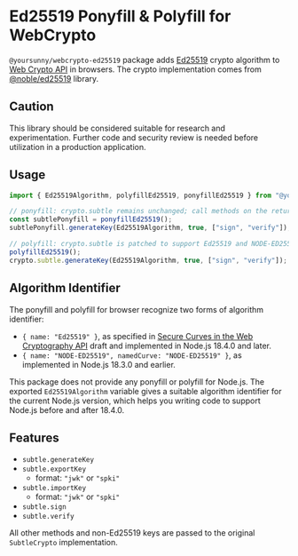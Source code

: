 # Ed25519 Ponyfill & Polyfill for WebCrypto

`@yoursunny/webcrypto-ed25519` package adds [Ed25519](https://ed25519.cr.yp.to/) crypto algorithm to [Web Crypto API](https://developer.mozilla.org/en-US/docs/Web/API/Web_Crypto_API) in browsers.
The crypto implementation comes from [@noble/ed25519](https://www.npmjs.com/package/@noble/ed25519) library.

## Caution

This library should be considered suitable for research and experimentation.
Further code and security review is needed before utilization in a production application.

## Usage

```js
import { Ed25519Algorithm, polyfillEd25519, ponyfillEd25519 } from "@yoursunny/webcrypto-ed25519";

// ponyfill: crypto.subtle remains unchanged; call methods on the returned SubtleCrypto instance.
const subtlePonyfill = ponyfillEd25519();
subtlePonyfill.generateKey(Ed25519Algorithm, true, ["sign", "verify"]);

// polyfill: crypto.subtle is patched to support Ed25519 and NODE-ED25519 algorithms.
polyfillEd25519();
crypto.subtle.generateKey(Ed25519Algorithm, true, ["sign", "verify"]);
```

## Algorithm Identifier

The ponyfill and polyfill for browser recognize two forms of algorithm identifier:

* `{ name: "Ed25519" }`, as specified in [Secure Curves in the Web Cryptography API](https://wicg.github.io/webcrypto-secure-curves/) draft and implemented in Node.js 18.4.0 and later.
* `{ name: "NODE-ED25519", namedCurve: "NODE-ED25519" }`, as implemented in Node.js 18.3.0 and earlier.

This package does not provide any ponyfill or polyfill for Node.js.
The exported `Ed25519Algorithm` variable gives a suitable algorithm identifier for the current Node.js version, which helps you writing code to support Node.js before and after 18.4.0.

## Features

* `subtle.generateKey`
* `subtle.exportKey`
  * format: `"jwk"` or `"spki"`
* `subtle.importKey`
  * format: `"jwk"` or `"spki"`
* `subtle.sign`
* `subtle.verify`

All other methods and non-Ed25519 keys are passed to the original `SubtleCrypto` implementation.
